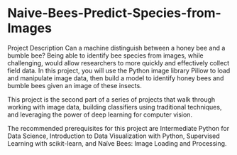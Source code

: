 # Naive-Bees-Predict-Species-from-Images

Project Description
Can a machine distinguish between a honey bee and a bumble bee? Being able to identify bee species from images, while challenging, would allow researchers to more quickly and effectively collect field data. In this project, you will use the Python image library Pillow to load and manipulate image data, then build a model to identify honey bees and bumble bees given an image of these insects.

This project is the second part of a series of projects that walk through working with image data, building classifiers using traditional techniques, and leveraging the power of deep learning for computer vision.

The recommended prerequisites for this project are Intermediate Python for Data Science, Introduction to Data Visualization with Python, Supervised Learning with scikit-learn, and Naïve Bees: Image Loading and Processing.
